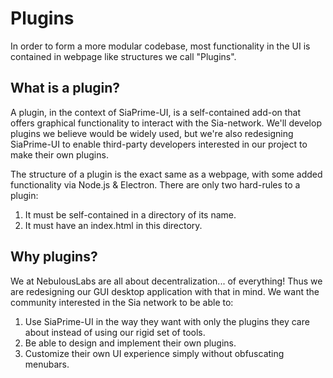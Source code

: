 # Plugins

In order to form a more modular codebase, most functionality in the UI is
contained in webpage like structures we call "Plugins".

## What is a plugin?

A plugin, in the context of SiaPrime-UI, is a self-contained add-on that offers
graphical functionality to interact with the Sia-network. We'll develop plugins
we believe would be widely used, but we're also redesigning SiaPrime-UI to enable
third-party developers interested in our project to make their own plugins.

The structure of a plugin is the exact same as a webpage, with some added
functionality via Node.js & Electron. There are only two hard-rules to a
plugin:

1. It must be self-contained in a directory of its name.
2. It must have an index.html in this directory.

## Why plugins?

We at NebulousLabs are all about decentralization... of everything! Thus we are
redesigning our GUI desktop application with that in mind. We want the
community interested in the Sia network to be able to:

1. Use SiaPrime-UI in the way they want with only the plugins they care about instead
of using our rigid set of tools.
2. Be able to design and implement their own plugins.
3. Customize their own UI experience simply without obfuscating menubars.

